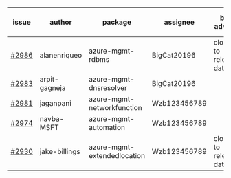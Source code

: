 | issue | author | package | assignee | bot advice | created date of issue | target release date | date from target |
| ------ | ------ | ------ | ------ | ------ | ------ | ------ | :-----: |
| [#2986](https://github.com/Azure/sdk-release-request/issues/2986) | alanenriqueo | azure-mgmt-rdbms | BigCat20196 | close to release date.  | 07-08 | 07-12 | 2 |
| [#2983](https://github.com/Azure/sdk-release-request/issues/2983) | arpit-gagneja | azure-mgmt-dnsresolver | BigCat20196 |  | 07-05 | 09-30 |  |
| [#2981](https://github.com/Azure/sdk-release-request/issues/2981) | jaganpani | azure-mgmt-networkfunction | Wzb123456789 |  | 07-05 | 07-19 |  |
| [#2974](https://github.com/Azure/sdk-release-request/issues/2974) | navba-MSFT | azure-mgmt-automation | Wzb123456789 |  | 07-05 | 07-19 |  |
| [#2930](https://github.com/Azure/sdk-release-request/issues/2930) | jake-billings | azure-mgmt-extendedlocation | Wzb123456789 | close to release date.  | 06-20 | 07-08 | -1 |

